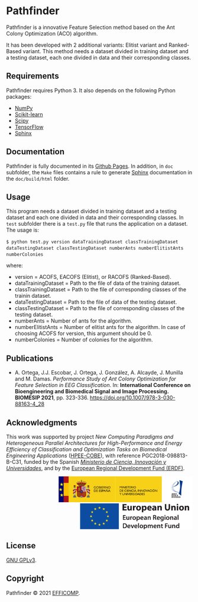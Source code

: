 # Pathfinder

Pathfinder is a innovative Feature Selection method based on the Ant Colony Optimization (ACO) algorithm.

It has been developed with 2 additional variants: Elitist variant and Ranked-Based variant. This method needs a dataset divided in training dataset and a testing dataset, each one divided in data and their corresponding classes.

## Requirements

Pathfinder requires Python 3. It also depends on the following Python packages:

* [NumPy](https://numpy.org/)
* [Scikit-learn](https://scikit-learn.org/stable/)
* [Scipy](https://www.scipy.org/)
* [TensorFlow](https://www.tensorflow.org/)
* [Sphinx](https://www.sphinx-doc.org/en/master/)

## Documentation

Pathfinder is fully documented in its [Github Pages](https://efficomp.github.io/Pathfinder/). In addition, in `doc` subfolder, the `Make` files contains a rule to generate [Sphinx](https://www.sphinx-doc.org/en/master/) documentation in the `doc/build/html` folder. 

## Usage

This program needs a dataset divided in training dataset and a testing dataset and each one divided in data and their corresponding classes.
In `test` subfolder there is a `test.py` file that runs the application on a dataset. The usage is:

`$ python test.py version dataTrainingDataset classTrainingDataset dataTestingDataset classTestingDataset numberAnts numberElitistAnts numberColonies`

where:
- version = ACOFS, EACOFS (Elitist), or RACOFS (Ranked-Based).
- dataTrainingDataset = Path to the file of data of the training dataset.
- classTrainingDataset = Path to the file of corresponding classes of the trainin dataset.
- dataTestingDataset = Path to the file of data of the testing dataset.
- classTestingDataset = Path to the file of corresponding classes of the testing dataset.
- numberAnts = Number of ants for the algorithm.
- numberElitistAnts = Number of elitist ants for the algorithm. In case of choosing ACOFS for version, this argument should be 0.
- numberColonies = Number of colonies for the algorithm.

## Publications

* A. Ortega, J.J. Escobar, J. Ortega, J. González, A. Alcayde, J. Munilla and M. Damas. *Performance Study of Ant Colony Optimization for Feature Selection in EEG Classification*. In: **International Conference on Bioengineering and Biomedical Signal and Image Processing. BIOMESIP 2021**, pp. 323-336. https://doi.org/10.1007/978-3-030-88163-4_28

## Acknowledgments

This work was supported by project *New Computing Paradigms and Heterogeneous Parallel Architectures for High-Performance and Energy Efficiency of Classification and Optimization Tasks on Biomedical Engineering Applications* ([HPEE-COBE](https://efficomp.ugr.es/research/projects/hpee-cobe/)), with reference PGC2018-098813-B-C31, funded by the Spanish *[Ministerio de Ciencia, Innovación y Universidades](https://www.ciencia.gob.es/)*, and by the [European Regional Development Fund (ERDF)](https://ec.europa.eu/regional_policy/en/funding/erdf/).

<div style="text-align: right">
  <a href="https://www.ciencia.gob.es/">
    <img src="https://raw.githubusercontent.com/efficomp/Hpmoon/main/docs/logos/miciu.jpg" height="70">
  </a>
  <a href="https://ec.europa.eu/regional_policy/en/funding/erdf/">
    <img src="https://raw.githubusercontent.com/efficomp/Hpmoon/main/docs/logos/erdf.png" height="70">
  </a>
</div>

## License

[GNU GPLv3](https://www.gnu.org/licenses/gpl-3.0.md).

## Copyright

Pathfinder © 2021 [EFFICOMP](https://efficomp.ugr.es).
